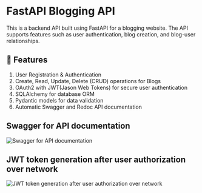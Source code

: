# FastAPI Blogging API
This is a backend API built using FastAPI for a blogging website. The API supports features such as user authentication, blog creation, and blog-user relationships.

## 🚀 Features
1) User Registration & Authentication
2) Create, Read, Update, Delete (CRUD) operations for Blogs
3) OAuth2 with JWT(Jason Web Tokens) for secure user authentication
4) SQLAlchemy for database ORM
5) Pydantic models for data validation
6) Automatic Swagger and Redoc API documentation


## Swagger for API documentation
![Swagger for API documentation](https://github.com/user-attachments/assets/5e572ffb-d679-45dd-8908-7f1ff086d01d)


## JWT token generation after user authorization over network
![JWT token generation after user authorization over network](https://github.com/user-attachments/assets/15c73252-4436-451f-a6bd-4bb767981f62)

 
